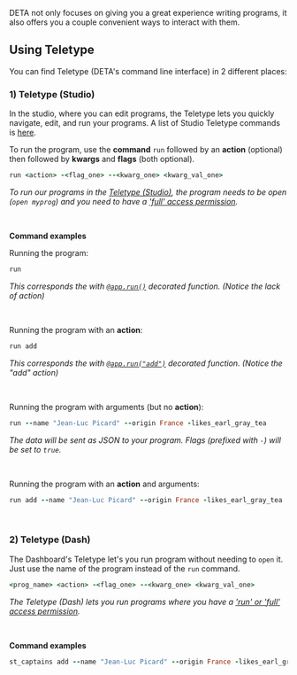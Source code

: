 DETA not only focuses on giving you a great experience writing programs,
it also offers you a couple convenient ways to interact with them.

## Using Teletype

You can find Teletype (DETA's command line interface) in 2 different places:

### 1) Teletype (Studio)

In the studio, where you can edit programs, the Teletype lets you quickly navigate, edit, and run your programs. A list of Studio Teletype commands is [here](../../teletype/).

To run the program, use the **command** `run` followed by an **action** (optional) then followed by **kwargs** and **flags** (both optional).

```ruby
run <action> -<flag_one> --<kwarg_one> <kwarg_val_one>
```
*To run our programs in the [Teletype (Studio)](https://web.deta.sh/studio), the program needs to be open (`open myprog`) and you need to have a ['full' access permission](../../permissions/).*

<br />

**Command examples**

Running the program:
```ruby
run
```
*This corresponds the with [`@app.run()`](/lib/run/) decorated function. (Notice the lack of action)*

<br />

Running the program with an **action**:

```ruby
run add
```
*This corresponds the with [`@app.run("add")`](../../lib/run/) decorated function. (Notice the "add" action)*

<br />

Running the program with arguments (but no **action**):
```ruby
run --name "Jean-Luc Picard" --origin France -likes_earl_gray_tea
```
*The data will be sent as JSON to your program. Flags (prefixed with `-`) will be set to `true`.*

<br />

Running the program with an **action** and arguments:
```ruby
run add --name "Jean-Luc Picard" --origin France -likes_earl_gray_tea
```

<br />

### 2) Teletype (Dash)

The Dashboard's Teletype let's you run program without needing to `open` it. Just use the name of the program instead of the `run` command.

```ruby
<prog_name> <action> -<flag_one> --<kwarg_one> <kwarg_val_one>
```

*The Teletype (Dash) lets you run programs where you have a ['run' or 'full' access permission](../../permissions/).*

<br />

**Command examples**

```ruby
st_captains add --name "Jean-Luc Picard" --origin France -likes_earl_gray_tea
```
